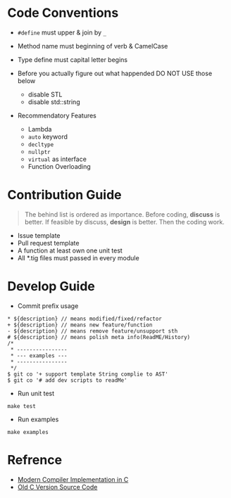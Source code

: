 # Code Conventions

* `#define` must upper & join by `_`
* Method name must beginning of verb & CamelCase
* Type define must capital letter begins
* Before you actually figure out what happended DO NOT USE those below
	* disable STL
	* disable std::string

* Recommendatory Features
	* Lambda
	* `auto` keyword
	* `decltype`
	* `nullptr`
	* `virtual` as interface
	* Function Overloading

# Contribution Guide

> The behind list is ordered as importance.
Before coding, __discuss__ is better.
If feasible by discuss, __design__ is better.
Then the coding work.

- Issue template
- Pull request template
- A function at least own one unit test
- All *.tig files must passed in every module



# Develop Guide

- Commit prefix usage
```
* ${description} // means modified/fixed/refactor
+ ${description} // means new feature/function
- ${description} // means remove feature/unsupport sth
# ${description} // means polish meta info(ReadME/History)
/* 
 * ----------------
 * --- examples ---
 * ----------------
 */
$ git co '+ support template String complie to AST'
$ git co '# add dev scripts to readMe'
```

- Run unit test
```
make test
```

- Run examples
```
make examples
```

# Refrence

- [Modern Compiler Implementation in C](https://www.cs.princeton.edu/~appel/modern/c/)
- [Old C Version Source Code](https://github.com/dengwanc/Tiger/tree/c-version)
